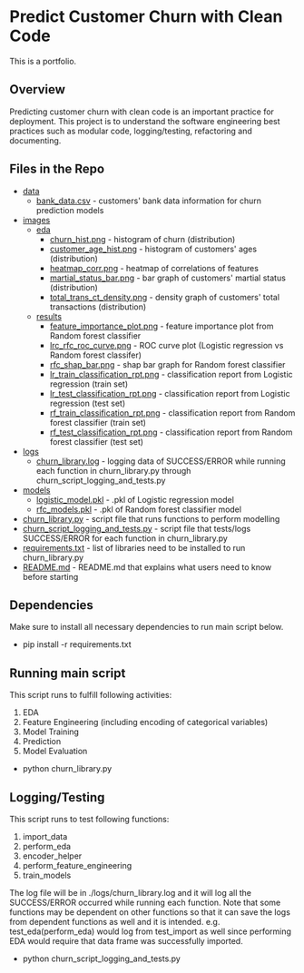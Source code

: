 # Predict Customer Churn with Clean Code
This is a portfolio.

## Overview
Predicting customer churn with clean code is an important practice for deployment. 
This project is to understand the software engineering best practices such as modular code, logging/testing, refactoring and documenting.

## Files in the Repo
 * [data](./data)
    * [bank_data.csv](./data/bank_data.csv) - customers' bank data information for churn prediction models
 * [images](./images)
     * [eda](./images/eda)
        * [churn_hist.png](./images/eda/churn_hist.png) - histogram of churn (distribution)
        * [customer_age_hist.png](./images/eda/customer_age_hist.png) - histogram of customers' ages (distribution)
        * [heatmap_corr.png](./images/eda/heatmap_corr.png) - heatmap of correlations of features
        * [martial_status_bar.png](./images/eda/martial_status_bar.png) - bar graph of customers' martial status (distribution)
        * [total_trans_ct_density.png](./images/eda/total_trans_ct_density.png)  - density graph of customers' total transactions (distribution)
     * [results](./images/results)
        * [feature_importance_plot.png](./images/results/feature_importance_plot.png) - feature importance plot from Random forest classifier
        * [lrc_rfc_roc_curve.png](./images/results/lrc_rfc_roc_curve.png) - ROC curve plot (Logistic regression vs Random forest classifer)
        * [rfc_shap_bar.png](./images/results/rfc_shap_bar.png) - shap bar graph for Random forest classifier
        * [lr_train_classification_rpt.png](./images/results/lr_train_classification_rpt.png) - classification report from Logistic regression (train set)
        * [lr_test_classification_rpt.png](./images/results/lr_test_classification_rpt.png) - classification report from Logistic regression (test set)
        * [rf_train_classification_rpt.png](./images/results/rf_train_classification_rpt.png) - classification report from Random forest classifier (train set)
        * [rf_test_classification_rpt.png](./images/results/rf_test_classification_rpt.png) - classification report from Random forest classifier (test set)
 * [logs](./logs)
    * [churn_library.log](./logs/churn_library.log) - logging data of SUCCESS/ERROR while running each function in churn_library.py through churn_script_logging_and_tests.py
 * [models](./models)
     * [logistic_model.pkl](./models/logistic_model.pkl) - .pkl of Logistic regression model
     * [rfc_models.pkl](./models/rfc_model.pkl) - .pkl of Random forest classifier model
 * [churn_library.py](./churn_library.py) - script file that runs functions to perform modelling
 * [churn_script_logging_and_tests.py](./churn_script_logging_and_tests.py) - script file that tests/logs SUCCESS/ERROR for each function in churn_library.py
 * [requirements.txt](./requirements.txt) - list of libraries need to be installed to run churn_library.py
 * [README.md](./README.md) - README.md that explains what users need to know before starting

## Dependencies
Make sure to install all necessary dependencies to run main script below.

* pip install -r requirements.txt

## Running main script
This script runs to fulfill following activities:
1. EDA
2. Feature Engineering (including encoding of categorical variables)
3. Model Training
4. Prediction
5. Model Evaluation

* python churn_library.py

## Logging/Testing
This script runs to test following functions:
1. import_data
2. perform_eda
3. encoder_helper
4. perform_feature_engineering
5. train_models

The log file will be in ./logs/churn_library.log and it will log all the SUCCESS/ERROR occurred while running each function.
Note that some functions may be dependent on other functions so that it can save the logs from dependent functions as well and it is intended.
e.g. test_eda(perform_eda) would log from test_import as well since performing EDA would require that data frame was successfully imported.

* python churn_script_logging_and_tests.py